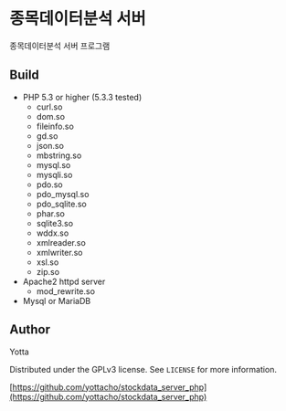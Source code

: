 # 종목데이터분석 서버

종목데이터분석 서버 프로그램

## Build

* PHP 5.3 or higher (5.3.3 tested)
    * curl.so
    * dom.so
    * fileinfo.so
    * gd.so
    * json.so
    * mbstring.so
    * mysql.so
    * mysqli.so
    * pdo.so
    * pdo_mysql.so
    * pdo_sqlite.so
    * phar.so
    * sqlite3.so
    * wddx.so
    * xmlreader.so
    * xmlwriter.so
    * xsl.so
    * zip.so
* Apache2 httpd server
    * mod_rewrite.so
* Mysql or MariaDB

## Author

Yotta

Distributed under the GPLv3 license. See ``LICENSE`` for more information.

[https://github.com/yottacho/stockdata_server_php](https://github.com/yottacho/stockdata_server_php)
